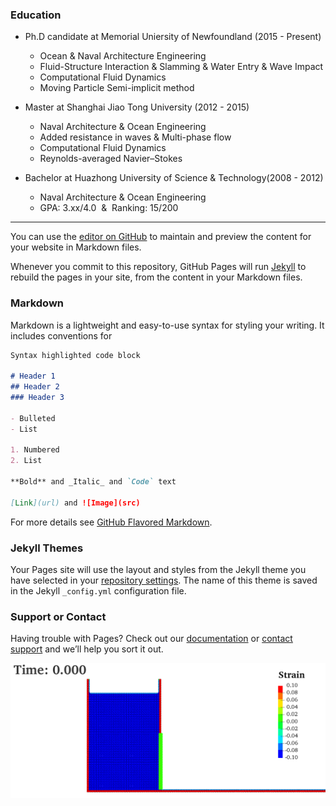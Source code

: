 
### Education
- Ph.D candidate at Memorial Uniersity of Newfoundland (2015 - Present) 
  - Ocean & Naval Architecture Engineering
  - Fluid-Structure Interaction & Slamming & Water Entry & Wave Impact
  - Computational Fluid Dynamics
  - Moving Particle Semi-implicit method
  
- Master at Shanghai Jiao Tong University (2012 - 2015) 
  - Naval Architecture & Ocean Engineering
  - Added resistance in waves & Multi-phase flow
  - Computational Fluid Dynamics
  - Reynolds-averaged Navier–Stokes
  
- Bachelor at Huazhong University of Science & Technology(2008 - 2012) 
  - Naval Architecture & Ocean Engineering
  - GPA: 3.xx/4.0  &  Ranking: 15/200

---

You can use the [editor on GitHub](https://github.com/zharuosi/zharuosi.github.io/edit/master/index.md) to maintain and preview the content for your website in Markdown files.

Whenever you commit to this repository, GitHub Pages will run [Jekyll](https://jekyllrb.com/) to rebuild the pages in your site, from the content in your Markdown files.

### Markdown

Markdown is a lightweight and easy-to-use syntax for styling your writing. It includes conventions for

```markdown
Syntax highlighted code block

# Header 1
## Header 2
### Header 3

- Bulleted
- List

1. Numbered
2. List

**Bold** and _Italic_ and `Code` text

[Link](url) and ![Image](src)
```

For more details see [GitHub Flavored Markdown](https://guides.github.com/features/mastering-markdown/).

### Jekyll Themes

Your Pages site will use the layout and styles from the Jekyll theme you have selected in your [repository settings](https://github.com/zharuosi/zharuosi.github.io/settings). The name of this theme is saved in the Jekyll `_config.yml` configuration file.

### Support or Contact

Having trouble with Pages? Check out our [documentation](https://help.github.com/categories/github-pages-basics/) or [contact support](https://github.com/contact) and we’ll help you sort it out.

![image](https://github.com/zharuosi/zharuosi.github.io/blob/master/db-rubber-multi.gif)
